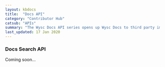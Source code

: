 ```yaml
---
layout: kbdocs
title:  "Docs API"
category: "Contributor Hub"
catsub: "APIs"
summary: "The Wysc Docs API series opens up Wysc Docs to third party implementations outside of the Wysc website."
last_updated: 17 Jan 2020
---
```


### Docs Search API

Coming soon...


